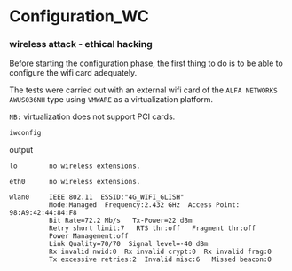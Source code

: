 # Configuration_WC
### wireless attack - ethical hacking

Before starting the configuration phase, the first thing to do is to be able to configure the wifi card adequately.

The tests were carried out with an external wifi card of the `ALFA NETWORKS AWUS036NH` type using `VMWARE` as a virtualization platform.

`NB:` virtualization does not support PCI cards.

```bash
iwconfig
```
output 
```terminal
lo        no wireless extensions.

eth0      no wireless extensions.

wlan0     IEEE 802.11  ESSID:"4G_WIFI_GLISH"  
          Mode:Managed  Frequency:2.432 GHz  Access Point: 98:A9:42:44:84:F8   
          Bit Rate=72.2 Mb/s   Tx-Power=22 dBm   
          Retry short limit:7   RTS thr:off   Fragment thr:off
          Power Management:off
          Link Quality=70/70  Signal level=-40 dBm  
          Rx invalid nwid:0  Rx invalid crypt:0  Rx invalid frag:0
          Tx excessive retries:2  Invalid misc:6   Missed beacon:0
```
